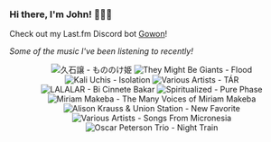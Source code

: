 ### Hi there, I'm John! 🏄🏻‍♂️

Check out my Last.fm Discord bot [Gowon](http://gowon.ca)!

_Some of the music I've been listening to recently!_


<!-- lastfm -->
<p align="center"><img src="https://lastfm.freetls.fastly.net/i/u/64s/74ca9aa62695491983348cc6d26deb34.jpg" title="久石譲 - もののけ姫"> <img src="https://lastfm.freetls.fastly.net/i/u/64s/b5a070da94c64d85cd9720efa2e5937b.png" title="They Might Be Giants - Flood"> <img src="https://lastfm.freetls.fastly.net/i/u/64s/87a64151ecf88024a5463e812f59d2ec.jpg" title="Kali Uchis - Isolation"> <img src="https://lastfm.freetls.fastly.net/i/u/64s/97b22f27f1e72e3e0feb1d323550af1a.jpg" title="Various Artists - TÁR"> <img src="https://lastfm.freetls.fastly.net/i/u/64s/5084d51a46c5884214f34c1c48842559.jpg" title="LALALAR - Bi Cinnete Bakar"> <img src="https://lastfm.freetls.fastly.net/i/u/64s/a795cd8b8be6856d4205f811e1f4a280.jpg" title="Spiritualized - Pure Phase"> <img src="https://lastfm.freetls.fastly.net/i/u/64s/f176bb339a0ebb5bf8c6d9b6305d9493.jpg" title="Miriam Makeba - The Many Voices of Miriam Makeba"> <img src="https://lastfm.freetls.fastly.net/i/u/64s/1a6e81c7cbbe4f9d91b7e7af1e9f61cd.jpg" title="Alison Krauss & Union Station - New Favorite"> <img src="https://lastfm.freetls.fastly.net/i/u/64s/941569e2f1b087ed589ad7942bf88781.jpg" title="Various Artists - Songs From Micronesia"> <img src="https://lastfm.freetls.fastly.net/i/u/64s/0cda63e37aab3662caa25518aaf76fec.jpg" title="Oscar Peterson Trio - Night Train"> </p>
